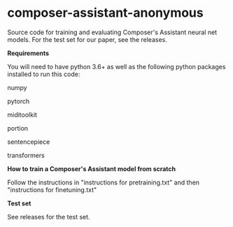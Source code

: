 # composer-assistant-anonymous
Source code for training and evaluating Composer's Assistant neural net models. For the test set for our paper, see the releases.

**Requirements**

You will need to have python 3.6+ as well as the following python packages installed to run this code:

numpy

pytorch

miditoolkit

portion

sentencepiece

transformers

**How to train a Composer's Assistant model from scratch**

Follow the instructions in "instructions for pretraining.txt" and then "instructions for finetuning.txt"

**Test set**

See releases for the test set.
